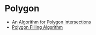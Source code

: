 Polygon
=======

* [An Algorithm for Polygon Intersections](https://gorillasun.de/blog/an-algorithm-for-polygon-intersections)
* [Polygon Filling Algorithm](https://www.tutorialspoint.com/computer_graphics/polygon_filling_algorithm.htm)